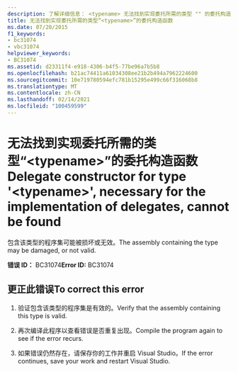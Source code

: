 ```yaml
---
description: 了解详细信息： <typename> 无法找到实现委托所需的类型 "" 的委托构造函数
title: 无法找到实现委托所需的类型“<typename>”的委托构造函数
ms.date: 07/20/2015
f1_keywords:
- bc31074
- vbc31074
helpviewer_keywords:
- BC31074
ms.assetid: d23311f4-e918-4306-b4f5-77be96a7b5b8
ms.openlocfilehash: b21ac74411a61034308ee21b2b494a7962224600
ms.sourcegitcommit: 10e719780594efc781b15295e499c66f316068b8
ms.translationtype: MT
ms.contentlocale: zh-CN
ms.lasthandoff: 02/14/2021
ms.locfileid: "100459599"
---
```

# <a name="delegate-constructor-for-type-typename-necessary-for-the-implementation-of-delegates-cannot-be-found"></a><span data-ttu-id="9016a-103">无法找到实现委托所需的类型“\<typename>”的委托构造函数</span><span class="sxs-lookup"><span data-stu-id="9016a-103">Delegate constructor for type '\<typename>', necessary for the implementation of delegates, cannot be found</span></span>

<span data-ttu-id="9016a-104">包含该类型的程序集可能被损坏或无效。</span><span class="sxs-lookup"><span data-stu-id="9016a-104">The assembly containing the type may be damaged, or not valid.</span></span>  
  
 <span data-ttu-id="9016a-105">**错误 ID：** BC31074</span><span class="sxs-lookup"><span data-stu-id="9016a-105">**Error ID:** BC31074</span></span>  
  
## <a name="to-correct-this-error"></a><span data-ttu-id="9016a-106">更正此错误</span><span class="sxs-lookup"><span data-stu-id="9016a-106">To correct this error</span></span>  
  
1. <span data-ttu-id="9016a-107">验证包含该类型的程序集是有效的。</span><span class="sxs-lookup"><span data-stu-id="9016a-107">Verify that the assembly containing this type is valid.</span></span>  
  
2. <span data-ttu-id="9016a-108">再次编译此程序以查看错误是否重复出现。</span><span class="sxs-lookup"><span data-stu-id="9016a-108">Compile the program again to see if the error recurs.</span></span>  
  
3. <span data-ttu-id="9016a-109">如果错误仍然存在，请保存你的工作并重启 Visual Studio。</span><span class="sxs-lookup"><span data-stu-id="9016a-109">If the error continues, save your work and restart Visual Studio.</span></span>  
